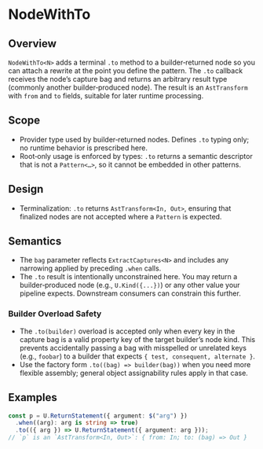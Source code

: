 # NodeWithTo

## Overview

`NodeWithTo<N>` adds a terminal `.to` method to a builder‑returned node so you
can attach a rewrite at the point you define the pattern. The `.to` callback
receives the node’s capture bag and returns an arbitrary result type (commonly
another builder‑produced node). The result is an `AstTransform` with `from` and
`to` fields, suitable for later runtime processing.

## Scope

- Provider type used by builder‑returned nodes. Defines `.to` typing only; no
  runtime behavior is prescribed here.
- Root‑only usage is enforced by types: `.to` returns a semantic descriptor that
  is not a `Pattern<…>`, so it cannot be embedded in other patterns.

## Design

- Terminalization: `.to` returns `AstTransform<In, Out>`, ensuring that
  finalized nodes are not accepted where a `Pattern` is expected.

## Semantics

- The `bag` parameter reflects `ExtractCaptures<N>` and includes any narrowing
  applied by preceding `.when` calls.
- The `.to` result is intentionally unconstrained here. You may return a
  builder‑produced node (e.g., `U.Kind({...})`) or any other value your
  pipeline expects. Downstream consumers can constrain this further.

### Builder Overload Safety

- The `.to(builder)` overload is accepted only when every key in the capture bag
  is a valid property key of the target builder’s node kind. This prevents
  accidentally passing a bag with misspelled or unrelated keys (e.g., `foobar`)
  to a builder that expects `{ test, consequent, alternate }`.
- Use the factory form `.to((bag) => builder(bag))` when you need more flexible
  assembly; general object assignability rules apply in that case.

## Examples

```ts
const p = U.ReturnStatement({ argument: $("arg") })
  .when((arg): arg is string => true)
  .to(({ arg }) => U.ReturnStatement({ argument: arg }));
// `p` is an `AstTransform<In, Out>`: { from: In; to: (bag) => Out }
```
